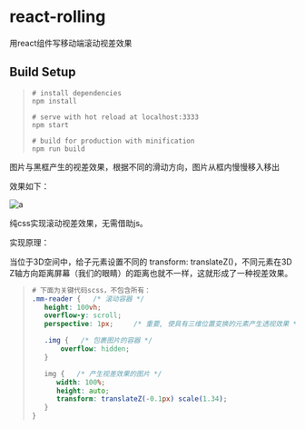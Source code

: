# react-rolling
用react组件写移动端滚动视差效果

## Build Setup

> ```
> # install dependencies
> npm install
>
> # serve with hot reload at localhost:3333
> npm start
>
> # build for production with minification
> npm run build
>
> ```



图片与黑框产生的视差效果，根据不同的滑动方向，图片从框内慢慢移入移出

效果如下：

![a](./src/assets/c2.gif)




纯css实现滚动视差效果，无需借助js。

实现原理：

当位于3D空间中，给子元素设置不同的 transform: translateZ()，不同元素在3D Z轴方向距离屏幕（我们的眼睛）的距离也就不一样，这就形成了一种视差效果。

>```scss
># 下面为关键代码scss，不包含所有：
>.mm-reader {   /* 滚动容器 */
>    height: 100vh;
>    overflow-y: scroll;
>    perspective: 1px;     /* 重要, 使具有三维位置变换的元素产生透视效果 */
>
>    .img {   /* 包裹图片的容器 */
>        overflow: hidden;
>    }
>
>    img {   /* 产生视差效果的图片 */
>       width: 100%;
>      	height: auto;
>      	transform: translateZ(-0.1px) scale(1.34);
>    }
>}
>
>```
>
>
>
>

